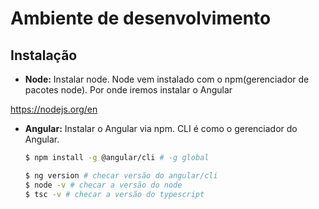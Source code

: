 # Ambiente de desenvolvimento

## Instalação
- **Node:** Instalar node. Node vem instalado com o npm(gerenciador de pacotes node). Por onde iremos instalar o Angular

https://nodejs.org/en

- **Angular:** Instalar o Angular via npm. CLI é como o gerenciador do Angular.
    ~~~ bash
    $ npm install -g @angular/cli # -g global
    ~~~


    ~~~ bash
    $ ng version # checar versão do angular/cli
    $ node -v # checar a versão do node
    $ tsc -v # checar a versão do typescript
    ~~~
